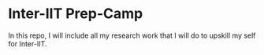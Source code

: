 # Inter-IIT Prep-Camp

In this repo, I will include all my research work that I will do to upskill my self for Inter-IIT.
